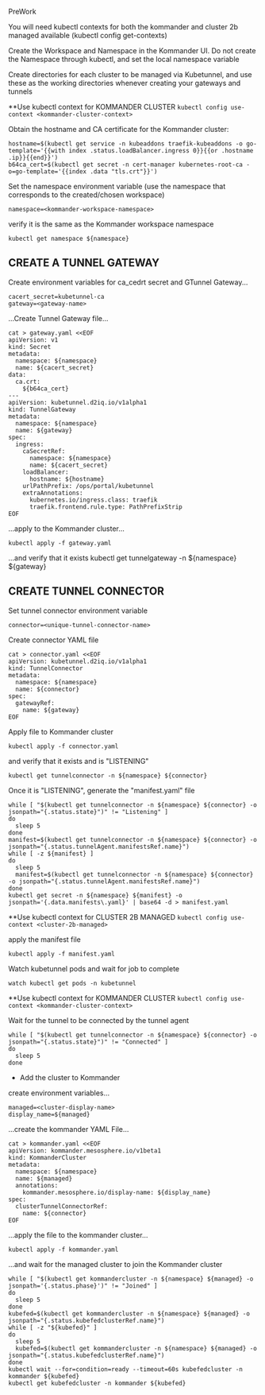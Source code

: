 
PreWork

You will need kubectl contexts for both the kommander and cluster 2b managed available
(kubectl config get-contexts)

Create the Workspace and Namespace in the Kommander UI.  Do not create the Namespace through kubectl, and set the local namespace variable

Create directories for each cluster to be managed via Kubetunnel, and use these as the working directories whenever creating your gateways and tunnels



**Use kubectl context for KOMMANDER CLUSTER 
`kubectl config use-context <kommander-cluster-context>`

Obtain the hostname and CA certificate for the Kommander cluster:
```
hostname=$(kubectl get service -n kubeaddons traefik-kubeaddons -o go-template='{{with index .status.loadBalancer.ingress 0}}{{or .hostname .ip}}{{end}}')
b64ca_cert=$(kubectl get secret -n cert-manager kubernetes-root-ca -o=go-template='{{index .data "tls.crt"}}')
```

Set the namespace environment variable
(use the namespace that corresponds to the created/chosen workspace)
```
namespace=<kommander-workspace-namespace>
```

verify it is the same as the Kommander workspace namespace
```
kubectl get namespace ${namespace}
```

## CREATE A TUNNEL GATEWAY

Create environment variables for ca_cedrt secret and GTunnel Gateway...
```
cacert_secret=kubetunnel-ca
gateway=<gateway-name>
```

...Create Tunnel Gateway file...
```
cat > gateway.yaml <<EOF
apiVersion: v1
kind: Secret
metadata:
  namespace: ${namespace}
  name: ${cacert_secret}
data:
  ca.crt:
    ${b64ca_cert}
---
apiVersion: kubetunnel.d2iq.io/v1alpha1
kind: TunnelGateway
metadata:
  namespace: ${namespace}
  name: ${gateway}
spec:
  ingress:
    caSecretRef:
      namespace: ${namespace}
      name: ${cacert_secret}
    loadBalancer:
      hostname: ${hostname}
    urlPathPrefix: /ops/portal/kubetunnel
    extraAnnotations:
      kubernetes.io/ingress.class: traefik
      traefik.frontend.rule.type: PathPrefixStrip
EOF
```

...apply to the Kommander cluster...
```
kubectl apply -f gateway.yaml
```

...and verify that it exists
kubectl get tunnelgateway -n ${namespace} ${gateway}


## CREATE TUNNEL CONNECTOR

Set tunnel connector environment variable
```
connector=<unique-tunnel-connector-name>
```

Create connector YAML file
```
cat > connector.yaml <<EOF
apiVersion: kubetunnel.d2iq.io/v1alpha1
kind: TunnelConnector
metadata:
  namespace: ${namespace}
  name: ${connector}
spec:
  gatewayRef:
    name: ${gateway}
EOF
```

Apply file to Kommander cluster
```
kubectl apply -f connector.yaml
```

and verify that it exists and is "LISTENING"
```
kubectl get tunnelconnector -n ${namespace} ${connector}
```

Once it is "LISTENING", generate the "manifest.yaml" file
```
while [ "$(kubectl get tunnelconnector -n ${namespace} ${connector} -o jsonpath="{.status.state}")" != "Listening" ]
do
  sleep 5
done
manifest=$(kubectl get tunnelconnector -n ${namespace} ${connector} -o jsonpath="{.status.tunnelAgent.manifestsRef.name}")
while [ -z ${manifest} ]
do
  sleep 5
  manifest=$(kubectl get tunnelconnector -n ${namespace} ${connector} -o jsonpath="{.status.tunnelAgent.manifestsRef.name}")
done
kubectl get secret -n ${namespace} ${manifest} -o jsonpath='{.data.manifests\.yaml}' | base64 -d > manifest.yaml
```

**Use kubectl context for CLUSTER 2B MANAGED 
`kubectl config use-context <cluster-2b-managed>`

apply the manifest file
```
kubectl apply -f manifest.yaml
```

Watch kubetunnel pods and wait for job to complete
```
watch kubectl get pods -n kubetunnel
```


**Use kubectl context for KOMMANDER CLUSTER 
`kubectl config use-context <kommander-cluster-context>`

Wait for the tunnel to be connected by the tunnel agent
```
while [ "$(kubectl get tunnelconnector -n ${namespace} ${connector} -o jsonpath="{.status.state}")" != "Connected" ]
do
  sleep 5
done
```

* Add the cluster to Kommander 

create environment variables...
```
managed=<cluster-display-name>
display_name=${managed}
```

...create the kommander YAML File...
```
cat > kommander.yaml <<EOF
apiVersion: kommander.mesosphere.io/v1beta1
kind: KommanderCluster
metadata:
  namespace: ${namespace}
  name: ${managed}
  annotations:
    kommander.mesosphere.io/display-name: ${display_name}
spec:
  clusterTunnelConnectorRef:
    name: ${connector}
EOF
```

...apply the file to the kommander cluster...
```
kubectl apply -f kommander.yaml
```

...and wait for the managed cluster to join the Kommander cluster
```
while [ "$(kubectl get kommandercluster -n ${namespace} ${managed} -o jsonpath='{.status.phase}')" != "Joined" ]
do
  sleep 5
done
kubefed=$(kubectl get kommandercluster -n ${namespace} ${managed} -o jsonpath="{.status.kubefedclusterRef.name}")
while [ -z "${kubefed}" ]
do
  sleep 5
  kubefed=$(kubectl get kommandercluster -n ${namespace} ${managed} -o jsonpath="{.status.kubefedclusterRef.name}")
done
kubectl wait --for=condition=ready --timeout=60s kubefedcluster -n kommander ${kubefed}
kubectl get kubefedcluster -n kommander ${kubefed}
```




















